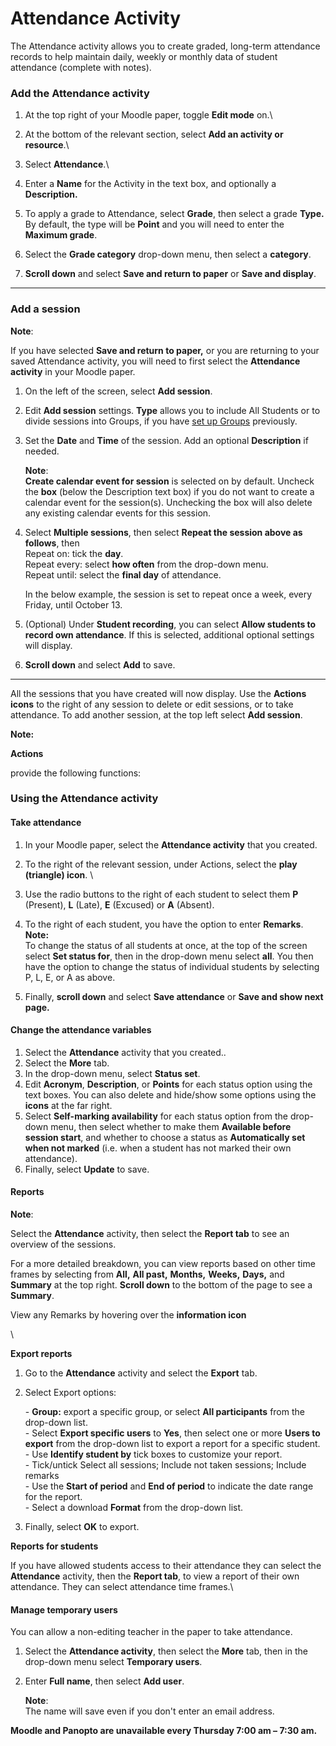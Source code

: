 # Attendance Activity

The Attendance activity allows you to create graded, long-term attendance records to help maintain daily, weekly or monthly data of student attendance (complete with notes).

### Add the Attendance activity

1. At the top right of your Moodle paper, toggle **Edit mode** on.\

2. At the bottom of the relevant section, select **Add an activity or resource**.\

3. Select **Attendance**.\

4. Enter a **Name** for the Activity in the text box, and optionally a **Description.** &#x20;
5. To apply a grade to Attendance, select **Grade**, then select a grade **Type.** By default, the type will be **Point** and you will need to enter the **Maximum grade**. &#x20;
6. Select the **Grade category** drop-down menu, then select a **category**. &#x20;
7. **Scroll down** and select **Save and return to paper** or **Save and display**.

***

### Add a session

**Note**:

If you have selected **Save and return to paper,** or you are returning to your saved Attendance activity, you will need to first select the **Attendance activity** in your Moodle paper.

1. On the left of the screen, select **Add session**.
2. Edit **Add session** settings. **Type** allows you to include All Students or to divide sessions into Groups, if you have [set up Groups](https://www.waikato.ac.nz/elearning-resources/moodle/managing-my-paper/creating-groups-and-assigning-members-on-moodle) previously.
3.  Set the **Date** and **Time** of the session. Add an optional **Description** if needed.

    **Note**: \
    **Create calendar event for session** is selected on by default. Uncheck the **box** (below the Description text box) if you do not want to create a calendar event for the session(s). Unchecking the box will also delete any existing calendar events for this session.
4.  Select **Multiple sessions**, then select **Repeat the session above as follows**, then\
    Repeat on: tick the **day**.\
    Repeat every: select **how often** from the drop-down menu.\
    Repeat until: select the **final day** of attendance.

    In the below example, the session is set to repeat once a week, every Friday, until October 13.
5. (Optional) Under **Student recording**, you can select **Allow students to record own attendance**. If this is selected, additional optional settings will display.
6. **Scroll down** and select **Add** to save.

***

All the sessions that you have created will now display. Use the **Actions icons** to the right of any session to delete or edit sessions, or to take attendance. To add another session, at the top left select **Add session**.

**Note:**

**Actions**

provide the following functions:

### Using the Attendance activity

#### Take attendance

1. In your Moodle paper, select the **Attendance activity** that you created.&#x20;
2. To the right of the relevant session, under Actions, select the **play (triangle) icon**.  \

3. Use the radio buttons to the right of each student to select them **P** (Present), **L** (Late), **E** (Excused) or **A** (Absent). &#x20;
4. To the right of each student, you have the option to enter **Remarks**.   **Note:**\
   To change the status of all students at once, at the top of the screen select **Set status for**, then in the drop-down menu select **all**. You then have the option to change the status of individual students by selecting P, L, E, or A as above.
5. Finally, **scroll down** and select **Save attendance** or **Save and show next page.**

#### Change the attendance variables

1. Select the **Attendance** activity that you created..                                          &#x20;
2. Select the **More** tab. &#x20;
3. In the drop-down menu, select **Status set**. &#x20;
4. Edit **Acronym**, **Description**, or **Points** for each status option using the text boxes. You can also delete and hide/show some options using the **icons** at the far right. &#x20;
5. Select **Self-marking availability** for each status option from the drop-down menu, then select whether to make them **Available before session start**, and whether to choose a status as **Automatically set when not marked** (i.e. when a student has not marked their own attendance). &#x20;
6. Finally, select **Update** to save.                                                                                            &#x20;

#### Reports

**Note**:

Select the **Attendance** activity, then select the **Report tab** to see an overview of the sessions.

For a more detailed breakdown, you can view reports based on other time frames by selecting from **All,** **All past,** **Months,** **Weeks,** **Days,** and **Summary** at the top right. **Scroll down** to the bottom of the page to see a **Summary**.

View any Remarks by hovering over the **information icon**&#x20;

\


**Export reports**

1. Go to the **Attendance** activity and select the **Export** tab.
2.  Select Export options:

    \- **Group:** export a specific group, or select **All participants** from the drop-down list.\
    \- Select **Export specific users** to **Yes**, then select one or more **Users to export** from the drop-down list to export a report for a specific student.\
    \- Use **Identify student by** tick boxes to customize your report.\
    \- Tick/untick Select all sessions; Include not taken sessions; Include remarks\
    \- Use the **Start of period** and **End of period** to indicate the date range for the report.\
    \- Select a download **Format** from the drop-down list. &#x20;
3. Finally, select **OK** to export.                                                                                                                                                          &#x20;

**Reports for students**

If you have allowed students access to their attendance they can select the **Attendance** activity, then the **Report tab**,  to view a report of their own attendance. They can select attendance time frames.\


#### Manage temporary users

You can allow  a non-editing teacher in the paper to take attendance.

1. Select the **Attendance activity**, then select the **More** tab, then in the drop-down menu select **Temporary users**.
2.  Enter **Full name**, then select **Add user**.

    **Note**:\
    The name will save even if you don't enter an email address.

**Moodle and Panopto are unavailable every Thursday 7:00 am – 7:30 am.**
